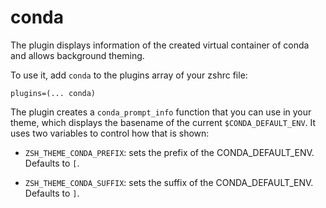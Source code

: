 # conda

The plugin displays information of the created virtual container of conda and allows background theming.

To use it, add `conda` to the plugins array of your zshrc file:
```
plugins=(... conda)
```

The plugin creates a `conda_prompt_info` function that you can use in your
theme, which displays the basename of the current `$CONDA_DEFAULT_ENV`. It uses
two variables to control how that is shown:

- `ZSH_THEME_CONDA_PREFIX`: sets the prefix of the CONDA_DEFAULT_ENV.
Defaults to `[`.

- `ZSH_THEME_CONDA_SUFFIX`: sets the suffix of the CONDA_DEFAULT_ENV.
Defaults to `]`.
